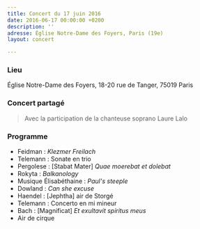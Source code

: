 ```yaml
---
title: Concert du 17 juin 2016
date: 2016-06-17 00:00:00 +0200
description: ''
adresse: Église Notre-Dame des Foyers, Paris (19e)
layout: concert

---
```

### Lieu

Église Notre-Dame des Foyers, 18-20 rue de Tanger, 75019 Paris

### Concert partagé

> Avec la participation de la chanteuse soprano Laure Lalo

### Programme

* Feidman : _Klezmer Freilach_
* Telemann : Sonate en trio
* Pergolese : \[Stabat Mater\] _Quae moerebat et dolebat_
* Rokyta : _Balkanology_
* Musique Élisabéthaine : _Paul's steeple_
* Dowland : _Can she excuse_
* Haendel : \[Jephtha\] air de Storgé
* Telemann : Concerto en mi mineur
* Bach : \[Magnificat\] _Et exultavit spiritus meus_
* Air de cirque